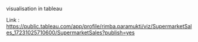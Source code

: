visualisation in tableau

Link : https://public.tableau.com/app/profile/rimba.paramukti/viz/SupermarketSales_17231025710600/SupermarketSales?publish=yes

